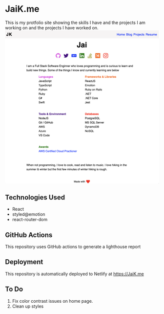 # JaiK.me
This is my protfolio site showing the skills I have and the projects I am working on and the projects I have worked on.
![Site](https://raw.githubusercontent.com/iJKTen/ijk.me/main/public/Projects/JaiK.png)

## Technologies Used
- React
- styled@emotion
- react-router-dom

## GitHub Actions
This repository uses GitHub actions to generate a lighthouse report

## Deployment
This repository is automatically deployed to Netlify at https://JaiK.me

## To Do
1. Fix color contrast issues on home page.
2. Clean up styles